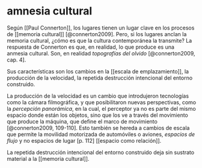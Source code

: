 # amnesia cultural
Según [[Paul Connerton]], los lugares tienen un lugar clave en los procesos de [[memoria cultural]] [@connerton2009]. Pero, si los lugares anclan la memoria cultural, ¿cómo es que la cultura contemporánea la transmite? La respuesta de Connerton es que, en realidad, lo que produce es una anmesia cultural. Son, en realidad *topografías del olvido* [@connerton2009, cap. 4].

Sus características son los cambios en la [[escala de emplazamiento]], la producción de la velocidad, la repetida destrucción intencional del entorno construido.

La producción de la velocidad es un cambio que introdujeron tecnologías como la cámara filmográfica, y que posibilitaron nuevas perspectivas, como la *percepción panorámica*, en la cual, el perceptor ya no es parte del mismo espacio donde están los objetos, sino que los ve a través del movimiento que produce la máquina, que define el marco de movimiento [@connerton2009, 109-110]. Esto también se hereda a cambios de escala que permite la movilidad motorizada de automóviles o aviones, *espacios de flujo* y no espacios de lugar [p. 112] [[espacio como relación]].

La repetida destrucción intencional del entorno construido deja sin sustrato material a la [[memoria cultural]].
